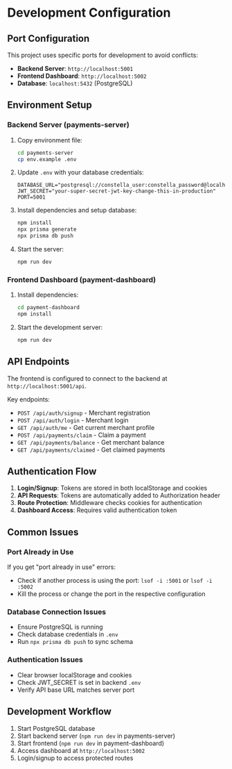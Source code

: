 # Development Configuration

## Port Configuration

This project uses specific ports for development to avoid conflicts:

- **Backend Server**: `http://localhost:5001`
- **Frontend Dashboard**: `http://localhost:5002`
- **Database**: `localhost:5432` (PostgreSQL)

## Environment Setup

### Backend Server (payments-server)

1. Copy environment file:
   ```bash
   cd payments-server
   cp env.example .env
   ```

2. Update `.env` with your database credentials:
   ```env
   DATABASE_URL="postgresql://constella_user:constella_password@localhost:5432/constella_payments"
   JWT_SECRET="your-super-secret-jwt-key-change-this-in-production"
   PORT=5001
   ```

3. Install dependencies and setup database:
   ```bash
   npm install
   npx prisma generate
   npx prisma db push
   ```

4. Start the server:
   ```bash
   npm run dev
   ```

### Frontend Dashboard (payment-dashboard)

1. Install dependencies:
   ```bash
   cd payment-dashboard
   npm install
   ```

2. Start the development server:
   ```bash
   npm run dev
   ```

## API Endpoints

The frontend is configured to connect to the backend at `http://localhost:5001/api`.

Key endpoints:
- `POST /api/auth/signup` - Merchant registration
- `POST /api/auth/login` - Merchant login
- `GET /api/auth/me` - Get current merchant profile
- `POST /api/payments/claim` - Claim a payment
- `GET /api/payments/balance` - Get merchant balance
- `GET /api/payments/claimed` - Get claimed payments

## Authentication Flow

1. **Login/Signup**: Tokens are stored in both localStorage and cookies
2. **API Requests**: Tokens are automatically added to Authorization header
3. **Route Protection**: Middleware checks cookies for authentication
4. **Dashboard Access**: Requires valid authentication token

## Common Issues

### Port Already in Use
If you get "port already in use" errors:
- Check if another process is using the port: `lsof -i :5001` or `lsof -i :5002`
- Kill the process or change the port in the respective configuration

### Database Connection Issues
- Ensure PostgreSQL is running
- Check database credentials in `.env`
- Run `npx prisma db push` to sync schema

### Authentication Issues
- Clear browser localStorage and cookies
- Check JWT_SECRET is set in backend `.env`
- Verify API base URL matches server port

## Development Workflow

1. Start PostgreSQL database
2. Start backend server (`npm run dev` in payments-server)
3. Start frontend (`npm run dev` in payment-dashboard)
4. Access dashboard at `http://localhost:5002`
5. Login/signup to access protected routes 